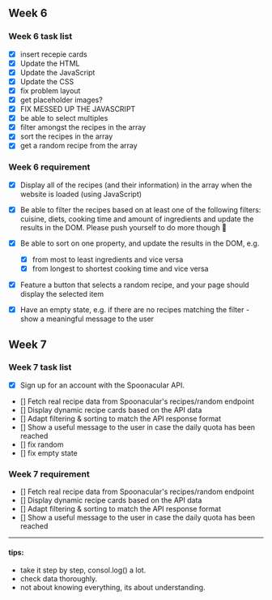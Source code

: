 Week 6
------

### Week 6 task list
- [x] insert recepie cards 
- [x] Update the HTML 
- [x] Update the JavaScript
- [x] Update the CSS 
- [x] fix problem layout 
- [x] get placeholder images?
- [x] FIX MESSED UP THE JAVASCRIPT
- [x] be able to select multiples
- [x] filter amongst the recipes in the array
- [x] sort the recipes in the array
- [x] get a random recipe from the array

### Week 6 requirement
- [x] Display all of the recipes (and their information) in the array when the website is loaded (using JavaScript)
- [x] Be able to filter the recipes based on at least one of the following filters: cuisine, diets, cooking time and amount of ingredients and update the results in the DOM. Please push yourself to do more though 💪
- [x] Be able to sort on one property, and update the results in the DOM, e.g.
    - [x] from most to least ingredients and vice versa
    - [x] from longest to shortest cooking time and vice versa
- [x] Feature a button that selects a random recipe, and your page should display the selected item
- [x] Have an empty state, e.g. if there are no recipes matching the filter - show a meaningful message to the user



Week 7
------

### Week 7 task list 
- [x] Sign up for an account with the Spoonacular API.
- [] Fetch real recipe data from Spoonacular's recipes/random endpoint
- [] Display dynamic recipe cards based on the API data
- [] Adapt filtering & sorting to match the API response format
- [] Show a useful message to the user in case the daily quota has been reached
- [] fix random 
- [] fix empty state


### Week 7 requirement
- [] Fetch real recipe data from Spoonacular's recipes/random endpoint
- [] Display dynamic recipe cards based on the API data
- [] Adapt filtering & sorting to match the API response format
- [] Show a useful message to the user in case the daily quota has been reached



----


#### tips: 
* take it step by step, consol.log()  a lot.
* check data thoroughly.
* not about knowing everything, its about understanding. 